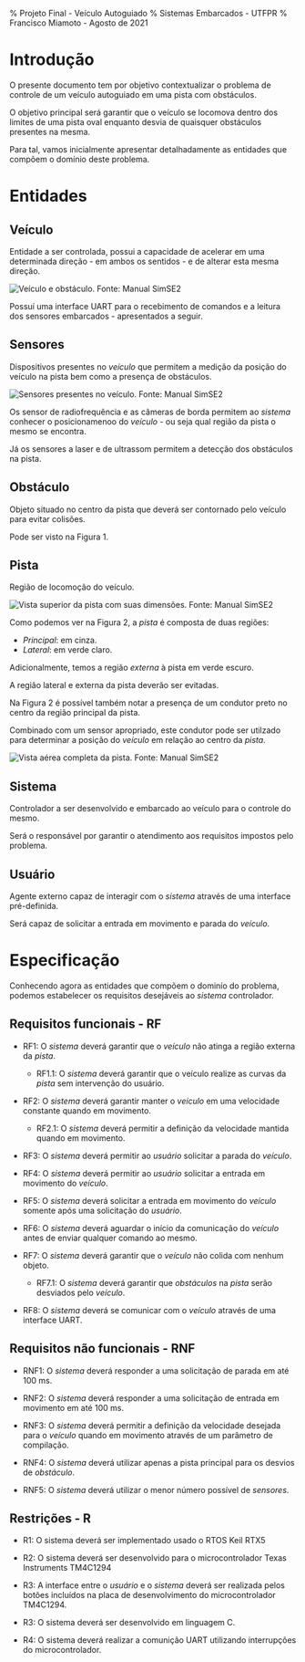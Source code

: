 % Projeto Final - Veículo Autoguiado
% Sistemas Embarcados - UTFPR
% Francisco Miamoto - Agosto de 2021

# Introdução 

O presente documento tem por objetivo contextualizar o problema de controle de um
veículo autoguiado em uma pista com obstáculos.

O objetivo principal será garantir que o veículo se locomova dentro dos limites de uma pista oval enquanto desvia de quaisquer obstáculos presentes na mesma.

Para tal, vamos inicialmente apresentar detalhadamente as entidades que compõem o domínio deste problema.

# Entidades

##  Veículo
Entidade a ser controlada, possui a capacidade de acelerar em uma determinada direção - em ambos os sentidos - e de alterar esta mesma direção.

![Veículo e obstáculo. Fonte: Manual SimSE2](./img/obstacle.png)

Possuí uma interface UART para o recebimento de comandos e a leitura dos sensores embarcados - apresentados a seguir.

## Sensores
Dispositivos presentes no *veículo* que permitem a medição da posição do veículo 
na pista bem como a presença de obstáculos.

![Sensores presentes no *veículo*. Fonte: Manual SimSE2](./img/sensors.png)

Os sensor de radiofrequência e as câmeras de borda permitem ao *sistema* conhecer
o posicionamenoo do *veículo* - ou seja qual região da pista o mesmo se encontra.

Já os sensores a laser e de ultrassom permitem a detecção dos obstáculos na pista.

## Obstáculo
Objeto situado no centro da pista que deverá ser contornado pelo veículo para evitar colisões.

Pode ser visto na Figura 1.

## Pista

Região de locomoção do veículo.

![Vista superior da pista com suas dimensões. Fonte: Manual SimSE2](./img/pista.png)

Como podemos ver na Figura 2, a *pista* é composta de duas regiões:

- *Principal*: em cinza.
- *Lateral*: em verde claro.

Adicionalmente, temos a região *externa* à pista em verde escuro.

A região lateral e externa da pista deverão ser evitadas.

Na Figura 2 é possível também notar a presença de um condutor preto no centro da região principal da pista.

Combinado com um sensor apropriado, este condutor pode ser utilzado para determinar
a posição do *veículo* em relação ao centro da *pista*.

![Vista aérea completa da pista. Fonte: Manual SimSE2](./img/pista2.png)

## Sistema
Controlador a ser desenvolvido e embarcado ao veículo para o controle do mesmo.

Será o responsável por garantir o atendimento aos requisitos impostos pelo problema.

## Usuário
Agente externo capaz de interagir com o *sistema* através de uma interface pré-definida.

Será capaz de solicitar a entrada em movimento e parada do *veículo*.


# Especificação

Conhecendo agora as entidades que compõem o dominío do problema, podemos estabelecer os requisitos desejáveis ao *sistema* controlador.


## Requisitos funcionais - RF

- RF1: O *sistema* deverá garantir que o *veículo* não atinga a região externa da *pista*.
    - RF1.1: O *sistema* deverá garantir que o veículo realize as curvas da *pista* sem intervenção do usuário.

- RF2: O *sistema* deverá garantir manter o *veículo* em uma velocidade constante quando em movimento.
    - RF2.1: O *sistema* deverá permitir a definição da velocidade mantida quando em movimento.

- RF3: O *sistema* deverá permitir ao *usuário* solicitar a parada do *veículo*.

- RF4: O *sistema* deverá permitir ao *usuário* solicitar a entrada em movimento do *veículo*.

- RF5: O *sistema* deverá solicitar a entrada em movimento do *veículo* somente após uma solicitação do *usuário*.

- RF6: O *sistema* deverá aguardar o início da comunicação do *veículo* antes de enviar qualquer comando ao mesmo.

- RF7: O *sistema* deverá garantir que o *veículo* não colida com nenhum objeto.
    - RF7.1: O *sistema* deverá garantir que *obstáculos* na *pista* serão desviados pelo *veículo*.

- RF8: O *sistema* deverá se comunicar com o *veículo* através de uma interface UART.

## Requisitos não funcionais - RNF

- RNF1: O *sistema* deverá responder a uma solicitação de parada em até 100 ms.

- RNF2: O *sistema* deverá responder a uma solicitação de entrada em movimento em até 100 ms.

- RNF3: O *sistema* deverá permitir a definição da velocidade desejada para o *veículo* quando em movimento através de um parâmetro de compilação.

- RNF4: O *sistema* deverá utilizar apenas a pista principal para os desvios de *obstáculo*.

- RNF5: O *sistema* deverá utilizar o menor número possível de *sensores*.

## Restrições - R
- R1: O sistema deverá ser implementado usado o RTOS Keil RTX5

- R2: O sistema deverá ser desenvolvido para o microcontrolador Texas Instruments 
TM4C1294

- R3: A interface entre o *usuário* e o *sistema* deverá ser realizada pelos botões incluídos na placa de desenvolvimento do microcontrolador TM4C1294.

- R3: O sistema deverá ser desenvolvido em linguagem C.

- R4: O sistema deverá realizar a comunição UART utilizando interrupções do microcontrolador.
